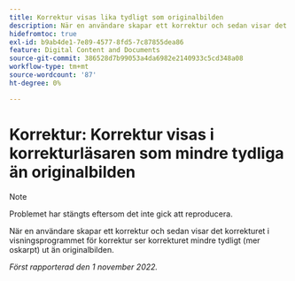 ```yaml
---
title: Korrektur visas lika tydligt som originalbilden
description: När en användare skapar ett korrektur och sedan visar det korrekturet i visningsprogrammet för korrektur ser korrekturet mindre tydligt (mer oskarpt) ut än originalbilden.
hidefromtoc: true
exl-id: b9ab4de1-7e89-4577-8fd5-7c87855dea86
feature: Digital Content and Documents
source-git-commit: 386528d7b99053a4da6982e2140933c5cd348a08
workflow-type: tm+mt
source-wordcount: '87'
ht-degree: 0%

---
```


# Korrektur: Korrektur visas i korrekturläsaren som mindre tydliga än originalbilden

<!--This is on both the WF and WFP TOCs-->

>[!NOTE]
>
>Problemet har stängts eftersom det inte gick att reproducera.

När en användare skapar ett korrektur och sedan visar det korrekturet i visningsprogrammet för korrektur ser korrekturet mindre tydligt (mer oskarpt) ut än originalbilden.

_Först rapporterad den 1 november 2022._
